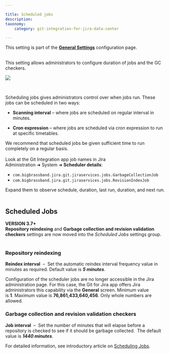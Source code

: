 ```yaml
---

title: Scheduled jobs
description:
taxonomy:
    category: git-integration-for-jira-data-center

---
```


<div class="bbb-callout bbb--info">
    <div class="irow">
    <div class="ilogobox">
        <span class="logoimg"></span>
    </div>
    <div class="imsgbox">
        This setting is part of the <a href='/git-integration-for-jira-data-center/general-settings-gij-self-managed'><b>General Settings</b></a> configuration page.
    </div>
    </div>
</div>
<br>

This setting allows administrators to configure duration of jobs and the GC checkers.

![](https://bigbrassband.atlassian.net/wiki/download/thumbnails/1207795958/gitserver-gencfg-scheduler-jobs.png?version=2&modificationDate=1647774645146&cacheVersion=1&api=v2&width=680&height=317)

<br>

Scheduling jobs gives administrators control over when jobs run. These jobs can be scheduled in two ways:

*   **Scanning interval** – where jobs are scheduled on regular interval in minutes.

*   **Cron expression** – where jobs are scheduled via cron expression to run at specific timetables.

<div class="bbb-callout bbb--tip">
    <div class="irow">
    <div class="ilogobox">
        <span class="logoimg"></span>
    </div>
    <div class="imsgbox">
        We recommend that scheduled jobs be given sufficient time to run completely on a regular basis.<br><br>
        Look at the Git Integration app job names in Jira Administration ➜ System ➜ <b>Scheduler details</b>:
        <ul>
            <li><code>com.bigbrassband.jira.git.jiraservices.jobs.GarbageCollectionJob</code></li>
            <li><code>com.bigbrassband.jira.git.jiraservices.jobs.RevisionIndexJob</code></li>
        </ul>
        Expand them to observe schedule, duration, last run, duration, and next run.
    </div>
    </div>
</div>
<br>

## Scheduled Jobs

<div class="bbb-callout bbb--note">
    <div class="irow">
    <div class="ilogobox">
        <span class="logoimg"></span>
    </div>
    <div class="imsgbox">
        <b>VERSION 3.7+</b><br>
        <b>Repository reindexing</b> and <b>Garbage collection and revision validation checkers</b> settings are now moved into the <i>Scheduled Jobs</i> settings group.
    </div>
    </div>
</div>
<br>

### Repository reindexing

**Reindex interval**  –  Set the automatic reindex interval frequency value in minutes as required. Default value is _**5 minutes**_.

Configuration of the scheduler jobs are no longer accessible in the Jira administration page. For this case, the Git for Jira app offers Jira administrators this capability via the **General** screen. Minimum value is **1**. Maximum value is **76,861,433,640,456**. Only whole numbers are allowed.

### Garbage collection and revision validation checkers

**Job interval**  –  Set the number of minutes that will elapse before a repository is checked to see if it should be garbage collected.  The default value is _**1440 minutes**_.

For detailed information, see introductory article on [Scheduling Jobs](/git-integration-for-jira-data-center/scheduling-jobs-gij-self-managed).


